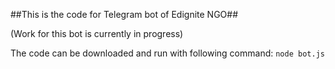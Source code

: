 ##This is the code for Telegram bot of Edignite NGO##

(Work for this bot is currently in progress)

The code can be downloaded and run with following command:
`node bot.js`
